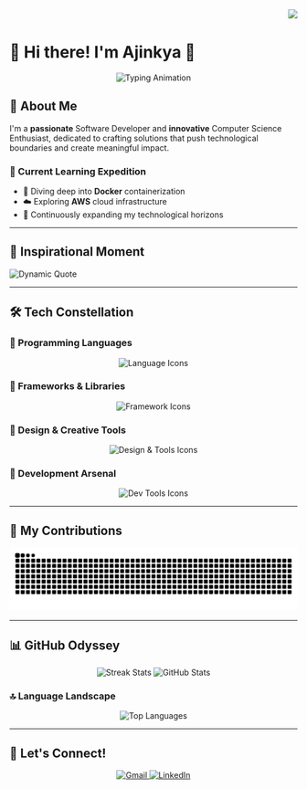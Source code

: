 <div align="right">
  <img src="https://visitor-badge.laobi.icu/badge?page_id=AjinkyaD3.AjinkyaD3" />
</div>

# 🌈 Hi there! I'm Ajinkya 👋

<div align="center">
  <img src="https://readme-typing-svg.herokuapp.com?font=Fira+Code&size=30&duration=3000&pause=1000&color=6A5ACD&center=true&vCenter=true&width=600&lines=Software+Developer+🚀;Full+Stack+Innovator+💻;Problem+Solving+Architect+🧩;Tech+Explorer+🔬" alt="Typing Animation"/>
</div>

## 🌟 About Me

I'm a **passionate** Software Developer and **innovative** Computer Science Enthusiast, dedicated to crafting solutions that push technological boundaries and create meaningful impact.

### 🌱 Current Learning Expedition

- 🐳 Diving deep into **Docker** containerization  
- ☁️ Exploring **AWS** cloud infrastructure  
- 🚀 Continuously expanding my technological horizons  

---

## 💬 Inspirational Moment

![Dynamic Quote](https://github-readme-quotes-bay.vercel.app/quote?theme=tokyonight&animation=default&layout=default&font=default&quoteType=random)

---

## 🛠️ Tech Constellation

### 🔹 Programming Languages

<div align="center">
  <img src="https://skillicons.dev/icons?i=c,cpp,java,python,javascript,typescript,html,css&theme=light&perline=5" alt="Language Icons"/>
</div>

### 🔹 Frameworks & Libraries

<div align="center">
  <img src="https://skillicons.dev/icons?i=react,nextjs,nodejs,express,mongodb,firebase,tailwind,bootstrap&theme=light&perline=5" alt="Framework Icons"/>
</div>

### 🔹 Design & Creative Tools

<div align="center">
  <img src="https://skillicons.dev/icons?i=figma,canva,photoshop,xd,linux,docker,kubernetes&theme=light&perline=5" alt="Design & Tools Icons"/>
</div>

### 🔹 Development Arsenal

<div align="center">
  <img src="https://skillicons.dev/icons?i=vscode,git,github,gitlab,postman,redux,webpack&theme=light&perline=5" alt="Dev Tools Icons"/>
</div>

---

## 🐍 My Contributions

<div align="center">
  <img src="https://raw.githubusercontent.com/AjinkyaD3/AjinkyaD3/output/snake.svg" alt="Snake animation of contributions"/>
</div>

---

## 📊 GitHub Odyssey

<div align="center">
  <img src="https://github-readme-streak-stats-salesp07.vercel.app/?user=AjinkyaD3&theme=tokyonight&hide_border=false" height="180em" alt="Streak Stats"/>
  <img src="https://github-readme-stats-salesp07.vercel.app/api?username=AjinkyaD3&show_icons=true&theme=tokyonight&include_all_commits=true&count_private=true" height="180em" alt="GitHub Stats"/>
</div>

### 🔝 Language Landscape

<div align="center">
  <img src="https://github-readme-stats-salesp07.vercel.app/api/top-langs/?username=AjinkyaD3&layout=compact&theme=tokyonight&hide_border=false" alt="Top Languages"/>
</div>

---

## 🤝 Let's Connect!

<div align="center">
  <a href="mailto:ajinkyadhotre201@gmail.com">
    <img src="https://img.shields.io/badge/Gmail-FF6B6B?style=for-the-badge&logo=gmail&logoColor=white" alt="Gmail"/>
  </a>
  <a href="https://linkedin.com/in/AjinkyaD3" target="_blank">
    <img src="https://img.shields.io/badge/LinkedIn-4ECDC4?style=for-the-badge&logo=linkedin&logoColor=white" alt="LinkedIn"/>
  </a>
</div>
